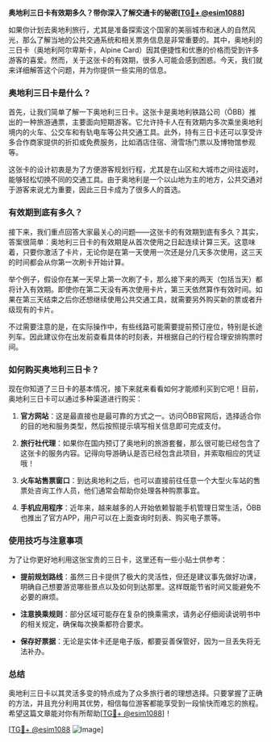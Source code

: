 **奥地利三日卡有效期多久？带你深入了解交通卡的秘密[[TG💪+ @esim1088](https://t.me/s/esim1088)]**

如果你计划去奥地利旅行，尤其是准备探索这个国家的美丽城市和迷人的自然风光，那么了解当地的公共交通系统和相关票务信息是非常重要的。其中，奥地利的三日卡（奥地利阿尔卑斯卡，Alpine Card）因其便捷性和优惠的价格而受到许多游客的喜爱。然而，关于这张卡的有效期，很多人可能会感到困惑。今天，我们就来详细解答这个问题，并为你提供一些实用的信息。

### 奥地利三日卡是什么？

首先，让我们简单了解一下奥地利三日卡。这张卡是奥地利铁路公司（ÖBB）推出的一种旅游通票，主要面向短期游客。它允许持卡人在有效期内多次乘坐奥地利境内的火车、公交车和有轨电车等公共交通工具。此外，持有三日卡还可以享受许多合作商家提供的折扣或免费服务，比如酒店住宿、滑雪场门票以及博物馆参观等。

这张卡的设计初衷是为了方便游客规划行程，尤其是在山区和大城市之间往返时，能够轻松切换不同的交通工具。由于奥地利是一个以山地为主的地方，公共交通对于游客来说尤为重要，因此三日卡成为了很多人的首选。

### 有效期到底有多久？

接下来，我们重点回答大家最关心的问题——这张卡的有效期到底有多久？其实，答案很简单：奥地利三日卡的有效期是从首次使用之日起连续计算三天。这意味着，只要你激活了卡片，无论你是在第一天使用一次还是分几天多次使用，这三天的时间都会从你第一次刷卡开始计算。

举个例子，假设你在某一天早上第一次刷了卡，那么接下来的两天（包括当天）都将计入有效期。即使你在第二天没有再次使用卡片，第三天依然算作有效时间。如果在第三天结束之后你还想继续使用公共交通工具，就需要另外购买新的票或者升级现有的卡片。

不过需要注意的是，在实际操作中，有些线路可能需要提前预订座位，特别是长途列车。因此建议你在出发前查看具体的时刻表，并根据自己的行程合理安排购票时间。

### 如何购买奥地利三日卡？

现在你知道了三日卡的基本情况，接下来就来看看如何才能顺利买到它吧！目前，奥地利三日卡可以通过多种渠道进行购买：

1. **官方网站**：这是最直接也是最可靠的方式之一。访问ÖBB官网后，选择适合你的目的地和服务类型，然后按照提示填写相关信息即可完成支付。
   
2. **旅行社代理**：如果你在国内预订了奥地利的旅游套餐，那么很可能已经包含了这张卡的服务内容。记得向导游确认是否已经包含此项目，并索取相应的凭证哦！

3. **火车站售票窗口**：到达奥地利之后，也可以直接前往任意一个大型火车站的售票处咨询工作人员，他们通常会帮助你处理各种购票事宜。

4. **手机应用程序**：近年来，越来越多的人开始依赖智能手机管理日常生活，ÖBB也推出了官方APP，用户可以在上面查询时刻表、购买电子票等。

### 使用技巧与注意事项

为了让你更好地利用这张宝贵的三日卡，这里还有一些小贴士供参考：

- **提前规划路线**：虽然三日卡提供了极大的灵活性，但还是建议事先做好功课，明确自己想要游览哪些景点以及如何到达那里。这样既能节省时间又能避免不必要的麻烦。
  
- **注意换乘规则**：部分区域可能存在复杂的换乘需求，请务必仔细阅读说明书中的相关规定，确保每次换乘都符合要求。
  
- **保存好票据**：无论是实体卡还是电子版，都要妥善保管好，因为一旦丢失将无法补办。

### 总结

奥地利三日卡以其灵活多变的特点成为了众多旅行者的理想选择。只要掌握了正确的方法，并且充分利用其优势，相信每位游客都能享受到一段愉快而难忘的旅程。希望这篇文章能对你有所帮助[[TG💪+ @esim1088](https://t.me/s/esim1088)]！

[[TG💪+ @esim1088](https://t.me/s/esim1088) ![Image](https://i.postimg.cc/4NQfJmqS/Snipaste-2025-05-13-00-14-12.png)]